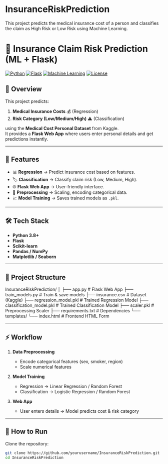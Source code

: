# InsuranceRiskPrediction
This project predicts the medical insurance cost of a person and classifies the claim as High Risk or Low Risk using Machine Learning.

# 🏥 Insurance Claim Risk Prediction (ML + Flask)

[![Python](https://img.shields.io/badge/Python-3.8%2B-blue)](https://www.python.org/)
[![Flask](https://img.shields.io/badge/Flask-Web%20App-lightgrey)](https://flask.palletsprojects.com/)
[![Machine Learning](https://img.shields.io/badge/ML-Regression%20%7C%20Classification-orange)]()
[![License](https://img.shields.io/badge/License-MIT-green)]()

## 📌 Overview
This project predicts:
1. **Medical Insurance Costs** 💰 (Regression)
2. **Risk Category (Low/Medium/High)** ⚠️ (Classification)

using the **Medical Cost Personal Dataset** from Kaggle.  
It provides a **Flask Web App** where users enter personal details and get predictions instantly.

---

## 🚀 Features
- 📊 **Regression** → Predict insurance cost based on features.
- 🏷 **Classification** → Classify claim risk (Low, Medium, High).
- 🌐 **Flask Web App** → User-friendly interface.
- 🧹 **Preprocessing** → Scaling, encoding categorical data.
- 📈 **Model Training** → Saves trained models as `.pkl`.

---

## 🛠 Tech Stack
- **Python 3.8+**
- **Flask**
- **Scikit-learn**
- **Pandas / NumPy**
- **Matplotlib / Seaborn**

---

## 📂 Project Structure

InsuranceRiskPrediction/
│
├── app.py # Flask Web App
├── train_models.py # Train & save models
├── insurance.csv # Dataset (Kaggle)
├── regression_model.pkl # Trained Regression Model
├── classification_model.pkl # Trained Classification Model
├── scaler.pkl # Preprocessing Scaler
├── requirements.txt # Dependencies
└── templates/
└── index.html # Frontend HTML Form


---

## ⚡ Workflow
1. **Data Preprocessing**  
   - Encode categorical features (sex, smoker, region)  
   - Scale numerical features  

2. **Model Training**  
   - Regression → Linear Regression / Random Forest  
   - Classification → Logistic Regression / Random Forest  

3. **Web App**  
   - User enters details → Model predicts cost & risk category  

---

## 🏃 How to Run
Clone the repository:
```bash
git clone https://github.com/yourusername/InsuranceRiskPrediction.git
cd InsuranceRiskPrediction
